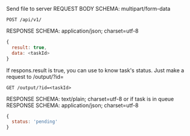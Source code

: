 Send file to server
REQUEST BODY SCHEMA: multipart/form-data
```
POST /api/v1/
```
RESPONSE SCHEMA: application/json; charset=utf-8
```js
{
  result: true,
  data: <taskId>
}
```
If respons.result is true, you can use <taskId> to know task's status. Just make a request to /output/?id=<taskId>
```
GET /output/?id=<taskId>
```

RESPONSE SCHEMA: text/plain; charset=utf-8
or if task is in queue
RESPONSE SCHEMA: application/json; charset=utf-8
```js
{
  status: 'pending'
}
```
